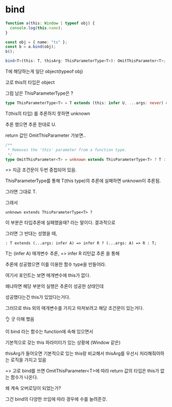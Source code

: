 # bind

```typescript
function a(this: Window | typeof obj) {
  console.log(this.name);
}

const obj = { name: "ts" };
const b = a.bind(obj);
b();
```

```typescript
bind<T>(this: T, thisArg: ThisParameterType<T>): OmitThisParameter<T>;
```

T에 해당하는게 일단 object(typeof obj)

고로 this의 타입은 object



그럼 남은 ThisParameterType은 ?

```typescript
type ThisParameterType<T> = T extends (this: infer U, ...args: never) => any ? U : unknown;
```

T(this의 타입) 를 추론하지 못하면 unknown

추론 했으면 추론 한대로 U.





return 값인 OmitThisParameter 가보면..

```typescript
/**
 * Removes the 'this' parameter from a function type.
 */
type OmitThisParameter<T> = unknown extends ThisParameterType<T> ? T : T extends (...args: infer A) => infer R ? (...args: A) => R : T;
```

\=> 지금 조건문이 두번 중첩되어 있음.



ThisParameterType를 통해 T(this type)의 추론에 실패하면 unknown이 추론됨.

그러면 그대로 T.

그래서&#x20;

```
unknown extends ThisParameterType<T> ?
```

이 부분은 타입추론에 실패했을때? 라는 말이다. 결과적으로



그러면 그 반대는 성했을  때,

```
: T extends (...args: infer A) => infer R ? (...args: A) => R : T;
```

T는 (infer A) 매개변수 추론, => infer R 리턴값 추론 을 통해

추론에 성공했으면 이를 이용한 함수 type을 만들어라.



여기서 포인트는 보면 매개변수에 this가 없다.

왜냐하면 해당 부분의 실행은 추론이 성공한 상태인데&#x20;

성공했다는건 this가 있었다는거다.

그러므로 this 외의 매개변수를 가지고 따져보려고 해당 조건문이 있는거다.



👌 굿 이해 했음

이 bind 라는 함수는 function에 속해 있으면서&#x20;

기본적으로 갖는 this 파라미터가 있는 상황에 (Window 같은)

thisArg가 들어오면 기본적으로 있는 this랑 비교해서 thisArg를 우선시 처리해줘야하는 로직을 가지고 있음

\=> 고로 bind를 쓰면 OmitThisParameter\<T>에 따라 return 값의 타입은 this가 없는 함수가 나온다.



왜 계속 오버로딩이 되었는가?

그건 bind의 다양한 쓰임에 따라 경우에 수를 늘려준것.

















